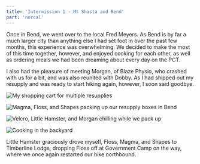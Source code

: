 ```yaml
---
title: 'Intermission 1 - Mt Shasta and Bend'
part: 'norcal'
---
```


<script lang="ts">
import Images from '$lib/components/Images.svelte';
</script>

Once in Bend, we went over to the local Fred Meyers. As Bend is by far a much larger city than anything else I had set
foot in over the past few months, this experience was overwhelming. We decided to make the most of this time together,
however, and enjoyed cooking for each other, as well as ordering meals we had been dreaming about every day on the PCT.

I also had the pleasure of meeting Morgan, of Blaze Physio, who crashed with us for a bit, and was also reunited with
Dobby. As I had shipped out my resupply and was ready to start hiking again, however, I soon said goodbye.

![My shopping cart for multiple resupplies](https://cdn.jeeveshikedthepct.com/images/33267bb3-64f0-438f-a46a-2f6300e04400.jpeg)

![Magma, Floss, and Shapes packing up our resupply boxes in Bend](https://cdn.jeeveshikedthepct.com/images/1258744c-6a0b-4151-717d-7bb7d9a15900.jpeg)

![Velcro, Little Hamster, and Morgan chilling while we pack up](https://cdn.jeeveshikedthepct.com/images/8b145b91-bb9e-4c26-7998-e31eb9d4a600.jpeg)

![Cooking in the backyard](https://cdn.jeeveshikedthepct.com/images/a431699c-b46a-4fe2-ea3e-f7c3b3a9fd00.jpeg)

Little Hamster graciously drove myself, Floss, Magma, and Shapes to Timberline Lodge, dropping Floss off at Government
Camp on the way, where we once again restarted our hike northbound.
